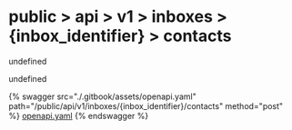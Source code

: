 # public > api > v1 > inboxes > {inbox_identifier} > contacts

undefined

undefined


{% swagger src="./.gitbook/assets/openapi.yaml" path="/public/api/v1/inboxes/{inbox_identifier}/contacts" method="post" %}
[openapi.yaml](<./.gitbook/assets/openapi.yaml>)
{% endswagger %}